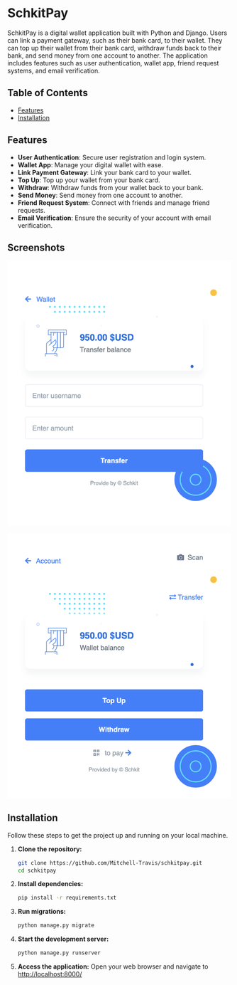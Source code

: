 # SchkitPay


SchkitPay is a digital wallet application built with Python and Django. Users can link a payment gateway, such as their bank card, to their wallet. They can top up their wallet from their bank card, withdraw funds back to their bank, and send money from one account to another. The application includes features such as user authentication, wallet app, friend request systems, and email verification.

## Table of Contents

- [Features](#features)
- [Installation](#installation)

## Features

- **User Authentication**: Secure user registration and login system.
- **Wallet App**: Manage your digital wallet with ease.
- **Link Payment Gateway**: Link your bank card to your wallet.
- **Top Up**: Top up your wallet from your bank card.
- **Withdraw**: Withdraw funds from your wallet back to your bank.
- **Send Money**: Send money from one account to another.
- **Friend Request System**: Connect with friends and manage friend requests.
- **Email Verification**: Ensure the security of your account with email verification.

## Screenshots

![Transfer](wellet/static/wallet/transfer.png)

![Wallet](wellet/static/wallet/wallet.png)

## Installation

Follow these steps to get the project up and running on your local machine.

1. **Clone the repository:**
    ```sh
    git clone https://github.com/Mitchell-Travis/schkitpay.git
    cd schkitpay
    ```

2. **Install dependencies:**
    ```sh
    pip install -r requirements.txt
    ```

3. **Run migrations:**
    ```sh
    python manage.py migrate
    ```

4. **Start the development server:**
    ```sh
    python manage.py runserver
    ```

5. **Access the application:**
    Open your web browser and navigate to [http://localhost:8000/](http://localhost:8000/)
